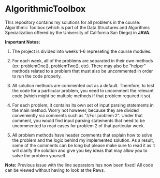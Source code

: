 # AlgorithmicToolbox
This repository contains my solutions for all problems in the course: Algorithmic Toolbox (which is part of the Data Structures and Algorithms Specialization offered 
by the University of California San Diego) in **JAVA**. 

**Important Notes:**
  1) The project is divided into weeks 1-6 represeting the course modules. 
  
  2) For each week, all of the problems are separated in their own methods (ex: problemOne(), problemTwo(), etc). There may also be "helper" methods related to a problem
     that must also be uncommented in order to run the code properly. 
     
  3) All solution methods are commented out as a default. Therefore, to test the code for a particular problem, you need to uncomment the relevant code (which might 
     be multiple methods if that problem required it so). 
     
  4) For each problem, it contains its own set of input parsing statements in the main method. Worry not however, because they are divided conveniently via comments 
     such as "//For problem 2". Under that comment, you would find input parsing statements that need to be uncommented to read cases for problem 2 of that    particular week.
  
  5) All problem methods have header comments that explain how to solve the problem and the logic behind my implemented solution. As a result, some of the comments
     can be long but please make sure to read it as it will clarify the solution and give you key ideas that may allow you to solve the problem yourself. 
     
  **Note:** Previous issue with the line separators has now been fixed! All code can be viewed without having to look at the Raws. 
